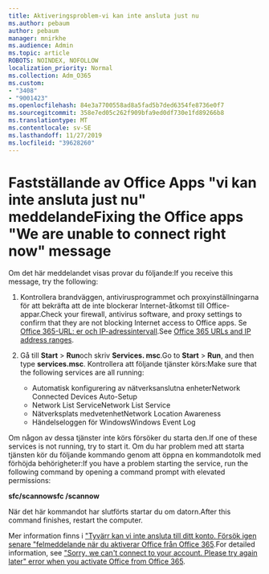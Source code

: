 ```yaml
---
title: Aktiveringsproblem-vi kan inte ansluta just nu
ms.author: pebaum
author: pebaum
manager: mnirkhe
ms.audience: Admin
ms.topic: article
ROBOTS: NOINDEX, NOFOLLOW
localization_priority: Normal
ms.collection: Adm_O365
ms.custom:
- "3408"
- "9001423"
ms.openlocfilehash: 84e3a7700558ad8a5fad5b7ded6354fe8736e0f7
ms.sourcegitcommit: 358e7ed05c262f909bfa9ed0df730e1fd89266b8
ms.translationtype: MT
ms.contentlocale: sv-SE
ms.lasthandoff: 11/27/2019
ms.locfileid: "39628260"
---
```

# <a name="fixing-the-office-apps-we-are-unable-to-connect-right-now-message"></a><span data-ttu-id="28776-102">Fastställande av Office Apps "vi kan inte ansluta just nu" meddelande</span><span class="sxs-lookup"><span data-stu-id="28776-102">Fixing the Office apps "We are unable to connect right now" message</span></span>

<span data-ttu-id="28776-103">Om det här meddelandet visas provar du följande:</span><span class="sxs-lookup"><span data-stu-id="28776-103">If you receive this message, try the following:</span></span>

1. <span data-ttu-id="28776-104">Kontrollera brandväggen, antivirusprogrammet och proxyinställningarna för att bekräfta att de inte blockerar Internet-åtkomst till Office-appar.</span><span class="sxs-lookup"><span data-stu-id="28776-104">Check your firewall, antivirus software, and proxy settings to confirm that they are not blocking Internet access to Office apps.</span></span> <span data-ttu-id="28776-105">Se [Office 365-URL: er och IP-adressintervall](https://docs.microsoft.com/office365/enterprise/urls-and-ip-address-ranges).</span><span class="sxs-lookup"><span data-stu-id="28776-105">See [Office 365 URLs and IP address ranges](https://docs.microsoft.com/office365/enterprise/urls-and-ip-address-ranges).</span></span>

2. <span data-ttu-id="28776-106">Gå till **Start** > **Run**och skriv **Services. msc**.</span><span class="sxs-lookup"><span data-stu-id="28776-106">Go to **Start** > **Run**, and then type **services.msc**.</span></span> <span data-ttu-id="28776-107">Kontrollera att följande tjänster körs:</span><span class="sxs-lookup"><span data-stu-id="28776-107">Make sure that the following services are all running:</span></span>
    - <span data-ttu-id="28776-108">Automatisk konfigurering av nätverksanslutna enheter</span><span class="sxs-lookup"><span data-stu-id="28776-108">Network Connected Devices Auto-Setup</span></span>
    - <span data-ttu-id="28776-109">Network List Service</span><span class="sxs-lookup"><span data-stu-id="28776-109">Network List Service</span></span>
    - <span data-ttu-id="28776-110">Nätverksplats medvetenhet</span><span class="sxs-lookup"><span data-stu-id="28776-110">Network Location Awareness</span></span>
    - <span data-ttu-id="28776-111">Händelseloggen för Windows</span><span class="sxs-lookup"><span data-stu-id="28776-111">Windows Event Log</span></span>

<span data-ttu-id="28776-112">Om någon av dessa tjänster inte körs försöker du starta den.</span><span class="sxs-lookup"><span data-stu-id="28776-112">If one of these services is not running, try to start it.</span></span> <span data-ttu-id="28776-113">Om du har problem med att starta tjänsten kör du följande kommando genom att öppna en kommandotolk med förhöjda behörigheter:</span><span class="sxs-lookup"><span data-stu-id="28776-113">If you have a problem starting the service, run the following command by opening a command prompt with elevated permissions:</span></span>

<span data-ttu-id="28776-114">**sfc/scannow**</span><span class="sxs-lookup"><span data-stu-id="28776-114">**sfc /scannow**</span></span>

<span data-ttu-id="28776-115">När det här kommandot har slutförts startar du om datorn.</span><span class="sxs-lookup"><span data-stu-id="28776-115">After this command finishes, restart the computer.</span></span>

<span data-ttu-id="28776-116">Mer information finns i ["Tyvärr kan vi inte ansluta till ditt konto. Försök igen senare "felmeddelande när du aktiverar Office från Office 365](https://docs.microsoft.com/office/troubleshoot/activation-installation/issue-when-activate-office-from-office-365).</span><span class="sxs-lookup"><span data-stu-id="28776-116">For detailed information, see ["Sorry, we can't connect to your account. Please try again later" error when you activate Office from Office 365](https://docs.microsoft.com/office/troubleshoot/activation-installation/issue-when-activate-office-from-office-365).</span></span>